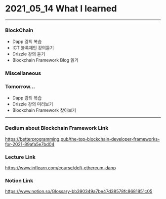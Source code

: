 # 2021_05_14 What I learned

-----

### BlockChain

* Dapp 강의 복습
* ICT 블록체인 강의듣기
* Drizzle 강의 듣기
* Blockchain Framework Blog 읽기

### Miscellaneous



### Tomorrow...

* Dapp 강의 복습
* Drizzle 강의 미리보기
* Blockchain Framework 찾아보기 


-----

### Dedium about Blockchain Framework Link

<https://betterprogramming.pub/the-top-blockchain-developer-frameworks-for-2021-89afa5e7bd04>

### Lecture Link

<https://www.inflearn.com/course/defi-ethereum-dapp>    

### Notion Link

<https://www.notion.so/Glossary-bb390349a7be47d38578fc8681851c05>